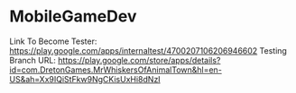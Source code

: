 # MobileGameDev
Link To Become Tester: https://play.google.com/apps/internaltest/4700207106206946602
Testing Branch URL: https://play.google.com/store/apps/details?id=com.DretonGames.MrWhiskersOfAnimalTown&hl=en-US&ah=Xx9IQiStFkw9NgCKisUxHi8dNzI
